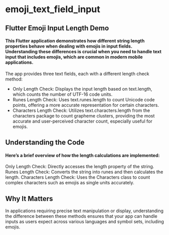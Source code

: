 # emoji_text_field_input

## Flutter Emoji Input Length Demo
#### This Flutter application demonstrates how different string length properties behave when dealing with emojis in input fields. Understanding these differences is crucial when you need to handle text input that includes emojis, which are common in modern mobile applications.

The app provides three text fields, each with a different length check method:
 - Only Length Check: Displays the input length based on text.length, which counts the number of UTF-16 code units.
 - Runes Length Check: Uses text.runes.length to count Unicode code points, offering a more accurate representation for certain characters.
 - Characters Length Check: Utilizes text.characters.length from the characters package to count grapheme clusters, providing the most accurate and user-perceived character count, especially useful for emojis.


## Understanding the Code
#### Here’s a brief overview of how the length calculations are implemented:

Only Length Check: Directly accesses the length property of the string.
Runes Length Check: Converts the string into runes and then calculates the length.
Characters Length Check: Uses the Characters class to count complex characters such as emojis as single units accurately.

## Why It Matters
In applications requiring precise text manipulation or display, understanding the difference between these methods ensures that your app can handle inputs as users expect across various languages and symbol sets, including emojis.

